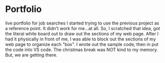 # Portfolio
live portfolio for job searches
I started trying to use the previous project as a reference point. It didn't work for me...at all. So, I scratched that idea, got the literal white board out to draw out the sections of my web page. After I had it physically in front of me, I was able to block out the sections of my web page to organize each "box". I wrote out the sample code, then in put the code into VS code. The christmas break was NOT kind to my memory. But, we are getting there. 